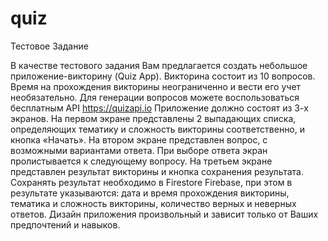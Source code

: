 # quiz

Тестовое Задание

В качестве тестового задания Вам предлагается создать небольшое приложение-викторину (Quiz App). Викторина состоит из 10 вопросов. Время на прохождения викторины неограниченно и вести его учет необязательно.
Для генерации вопросов можете воспользоваться бесплатным API  https://quizapi.io
Приложение должно состоят из 3-х экранов.  На первом экране представлены 2 выпадающих списка, определяющих тематику и сложность викторины соответственно, и кнопка «Начать».
На втором экране представлен вопрос, с возможными вариантами ответа. При выборе ответа экран пролистывается к следующему вопросу.
На третьем экране представлен результат викторины и кнопка сохранения результата. Сохранять результат необходимо в Firestore Firebase, при этом в результате указываются: дата и время прохождения викторины, тематика и сложность викторины, количество верных и неверных ответов.
Дизайн приложения произвольный и зависит только от Ваших предпочтений и навыков. 

